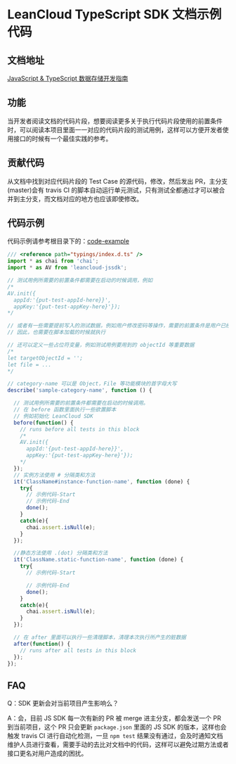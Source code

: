 # LeanCloud TypeScript SDK 文档示例代码

## 文档地址
[JavaScript & TypeScript 数据存储开发指南](https://leancloud.cn/docs/leanstorage_guide-js.html)


## 功能
当开发者阅读文档的代码片段，想要阅读更多关于执行代码片段使用的前置条件时，可以阅读本项目里面一一对应的代码片段的测试用例，这样可以方便开发者使用接口的时候有一个最佳实践的参考。


## 贡献代码
从文档中找到对应代码片段的 Test Case 的源代码，修改，然后发出 PR，主分支(master)会有 travis CI 的脚本自动运行单元测试，只有测试全都通过才可以被合并到主分支，而文档对应的地方也应该即使修改。

## 代码示例
代码示例请参考根目录下的：[code-example](code-example.ts)

```typescript
/// <reference path="typings/index.d.ts" />
import * as chai from 'chai';
import * as AV from 'leancloud-jssdk';

// 测试用例所需要的前置条件都需要在启动的时候调用，例如
/*
AV.init({
  appId:'{put-test-appId-here}}',
  appKey:'{put-test-appKey-here}'});
*/

// 或者有一些需要提前写入的测试数据，例如用户修改密码等操作，需要的前置条件是用户已经存在
// 因此，也需要在脚本加载的时候就执行

// 还可以定义一些占位符变量，例如测试用例要用到的 objectId 等重要数据
/*
let targetObjectId = '';
let file = ...
*/

// category-name 可以是 Object，File 等功能模块的首字母大写
describe('sample-category-name', function () {

  // 测试用例所需要的前置条件都需要在启动的时候调用。
  // 在 before 函数里面执行一些欲置脚本
  // 例如初始化 LeanCloud SDK
  before(function() {
    // runs before all tests in this block
    /*
    AV.init({
      appId:'{put-test-appId-here}}',
      appKey:'{put-test-appKey-here}'});
    */
  });
  // 实例方法使用 # 分隔类和方法
  it('ClassName#instance-function-name', function (done) {
    try{
      // 示例代码-Start
      // 示例代码-End
      done();
    }
    catch(e){
      chai.assert.isNull(e);
    }
  });

  //静态方法使用 .(dot) 分隔类和方法
  it('ClassName.static-function-name', function (done) {
    try{
      // 示例代码-Start

      // 示例代码-End
      done();
    }
    catch(e){
      chai.assert.isNull(e);
    }
  });

  // 在 after 里面可以执行一些清理脚本，清理本次执行所产生的脏数据
  after(function() {
    // runs after all tests in this block
  });
});


```

## FAQ
Q：SDK 更新会对当前项目产生影响么？

A：会，目前 JS SDK 每一次有新的 PR 被 merge 进主分支，都会发送一个 PR 到当前项目，这个 PR 只会更新 `package.json` 里面的 JS SDK 的版本，这样也会触发 travis CI 进行自动化检测，一旦 `npm test` 结果没有通过，会及时通知文档维护人员进行查看，需要手动的去比对文档中的代码，这样可以避免过期方法或者接口更名对用户造成的困扰。